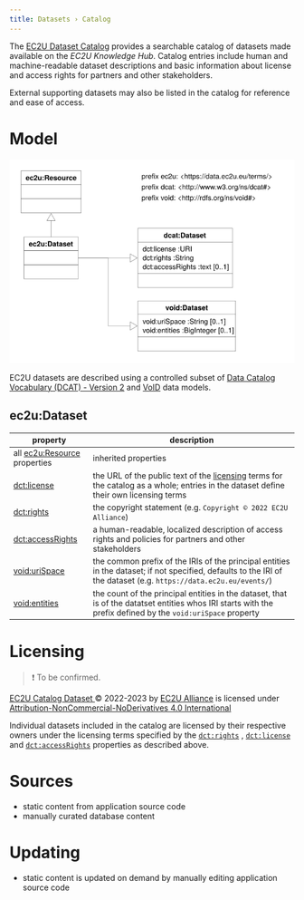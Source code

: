 ```yaml
---
title: Datasets › Catalog
---
```


The [EC2U Dataset Catalog](https://data.ec2u.eu/) provides a searchable catalog of datasets made available on the *EC2U
Knowledge Hub*. Catalog entries include human and machine-readable dataset descriptions and basic information about
license and access rights for partners and other stakeholders.

External supporting datasets may also be listed in the catalog for reference and ease of access.

# Model

![dataset data model](src/main/static/datasets/index/datasets.svg)

EC2U datasets are described using a controlled subset
of [Data Catalog Vocabulary (DCAT) - Version 2](https://www.w3.org/TR/vocab-dcat-2/)
and  [VoID](https://www.w3.org/TR/void/) data models.

## ec2u:Dataset

| property                                                     | description                                                  |
| ------------------------------------------------------------ | ------------------------------------------------------------ |
| all [ec2u:Resource](/datasets/resources) properties                 | inherited properties                                         |
| [dct:license](https://www.w3.org/TR/vocab-dcat-2/#Property:resource_license) | the URL of the public text of the [licensing](../policies/licensing.md) terms for the catalog as a whole; entries in the dataset define their own licensing terms |
| [dct:rights](https://www.w3.org/TR/vocab-dcat-2/#Property:resource_rights) | the copyright statement (e.g. `Copyright © 2022 EC2U Alliance`) |
| [dct:accessRights](https://www.w3.org/TR/vocab-dcat-2/#Property:resource_access_rights) | a human-readable, localized description of access rights and policies for partners and other stakeholders |
| [void:uriSpace](https://www.w3.org/TR/void/#pattern)         | the common prefix of the IRIs of the principal entities in the dataset; if not specified, defaults to the IRI of the dataset (e.g. `https://data.ec2u.eu/events/`) |
| [void:entities](https://www.w3.org/TR/void/#statistics)      | the count of the principal entities in the dataset, that is of the datatset entities whos IRI starts with the prefix defined by the `void:uriSpace` property |

# Licensing

> ❗️ To be confirmed.

[EC2U Catalog Dataset ](https://data.ec2u.eu/)© 2022-2023 by [EC2U Alliance](https://www.ec2u.eu/) is licensed
under [Attribution-NonCommercial-NoDerivatives 4.0 International](http://creativecommons.org/licenses/by-nc-nd/4.0/?ref=chooser-v1)

Individual datasets included in the catalog are licensed by their respective owners under the licensing terms specified
by the [`dct:rights`](https://www.w3.org/TR/vocab-dcat-2/#Property:resource_rights)
, [`dct:license`](https://www.w3.org/TR/vocab-dcat-2/#Property:resource_license)
and  [`dct:accessRights`](https://www.w3.org/TR/vocab-dcat-2/#Property:resource_access_rights) properties as described
above.

# Sources

* static content from application source code
* manually curated database content

# Updating

* static content is updated on demand by manually editing application source code
